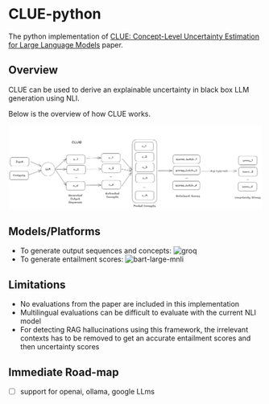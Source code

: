 # CLUE-python
The python implementation of [CLUE: Concept-Level Uncertainty Estimation for Large Language Models](https://arxiv.org/abs/2409.03021) paper.

## Overview

CLUE can be used to derive an explainable uncertainty in black box LLM generation using NLI. 

Below is the overview of how CLUE works. 

![Alt text](images/CLUE_diagram.png)

## Models/Platforms

- To generate output sequences and concepts: ![groq](https://groq.com/)
- To generate entailment scores: ![bart-large-mnli](https://huggingface.co/facebook/bart-large-mnli)

## Limitations

- No evaluations from the paper are included in this implementation
- Multilingual evaluations can be difficult to evaluate with the current NLI model
- For detecting RAG hallucinations using this framework, the irrelevant contexts has to be removed to get an accurate entailment scores and then uncertainty scores

## Immediate Road-map

- [ ] support for openai, ollama, google LLms

